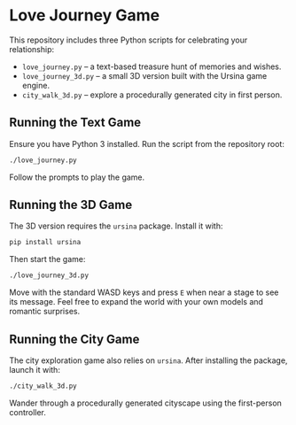 # Love Journey Game

This repository includes three Python scripts for celebrating your relationship:

- `love_journey.py` – a text-based treasure hunt of memories and wishes.
- `love_journey_3d.py` – a small 3D version built with the Ursina game engine.
- `city_walk_3d.py` – explore a procedurally generated city in first person.

## Running the Text Game

Ensure you have Python 3 installed. Run the script from the repository root:

```bash
./love_journey.py
```

Follow the prompts to play the game.

## Running the 3D Game

The 3D version requires the `ursina` package. Install it with:

```bash
pip install ursina
```

Then start the game:

```bash
./love_journey_3d.py
```

Move with the standard WASD keys and press `E` when near a stage to see
its message. Feel free to expand the world with your own models and
romantic surprises.

## Running the City Game

The city exploration game also relies on `ursina`. After installing the
package, launch it with:

```bash
./city_walk_3d.py
```

Wander through a procedurally generated cityscape using the first-person
controller.

